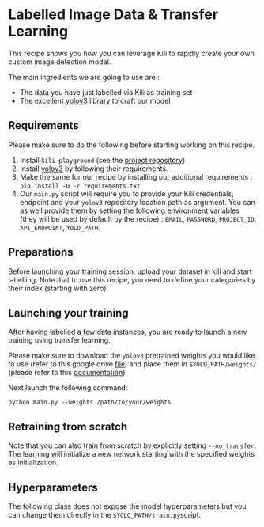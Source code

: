 # Labelled Image Data & Transfer Learning

This recipe shows you how you can leverage Kili to rapidly create your own custom image detection model.

The main ingredients we are going to use are :

- The data you have just labelled via Kili as training set
- The excellent [yolov3](https://github.com/ultralytics/yolov3) library to craft our model

## Requirements

Please make sure to do the following before starting working on this recipe.

1. Install `kili-playground` (see the [project repository](https://github.com/kili-technology/kili-playground))
2. Install [yolov3](https://github.com/ultralytics/yolov3) by following their requirements.
3. Make the same for our recipe by installing our additional requirements : `pip install -U -r requirements.txt`
4. Our `main.py` script will require you to provide your Kili credentials, endpoint and your `yolov3` repository location path as argument. You can as well provide them by setting the following environment variables (they will be used by default by the recipe) : `EMAIL`, `PASSWORD`, `PROJECT_ID`, `API_ENDPOINT`, `YOLO_PATH`.

## Preparations

Before launching your training session, upload your dataset in kili and start labelling. Note that to use this recipe, you need to define your categories by their index (starting with zero).

## Launching your training

After having labelled a few data instances, you are ready to launch a new training using transfer learning.

Please make sure to download the `yolov3` pretrained weights you would like to use (refer to this google drive [file](https://drive.google.com/open?id=1LezFG5g3BCW6iYaV89B2i64cqEUZD7e0)) and place them in `$YOLO_PATH/weights/` (please refer to this [documentation](https://github.com/ultralytics/yolov3/wiki/Example:-Transfer-Learning)).

Next launch the following command:

```
python main.py --weights /path/to/your/weights
```

## Retraining from scratch

Note that you can also train from scratch by explicitly setting `--no_transfer`. The learning will initialize a new network starting with the specified weights as initialization.

## Hyperparameters

The following class does not expose the model hyperparameters but you can change them directly in the `$YOLO_PATH/train.py`script.
